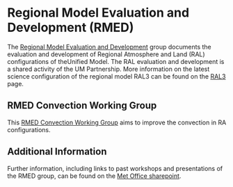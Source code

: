 # Regional Model Evaluation and Development (RMED)
The [Regional Model Evaluation and Development](https://code.metoffice.gov.uk/trac/rmed) group documents the evaluation and development of Regional Atmosphere and Land (RAL) configurations of the ​Unified Model. The RAL evaluation and development is a shared activity of the UM Partnership. More information on the latest science configuration of the regional model RAL3 can be found on the [RAL3](https://code.metoffice.gov.uk/trac/rmed/wiki/RAL3) page.


## RMED Convection Working Group
This ​[RMED Convection Working Group](https://code.metoffice.gov.uk/trac/rmed/wiki/wg/convection) aims to improve the convection in RA configurations.
 
## Additional Information

Further information, including links to past workshops and presentations of the RMED group, can be found on the [Met Office sharepoint](https://metoffice.sharepoint.com/sites/umpext/Workshops/Forms/AllItems.aspx?id=%2Fsites%2Fumpext%2FWorkshops%2FFifth%5FConvective%5FScale%5FWorkshop%5F2022%2D06&viewid=e45497e4%2D19b8%2D4f5a%2D9457%2D0739a0b3b2ef).